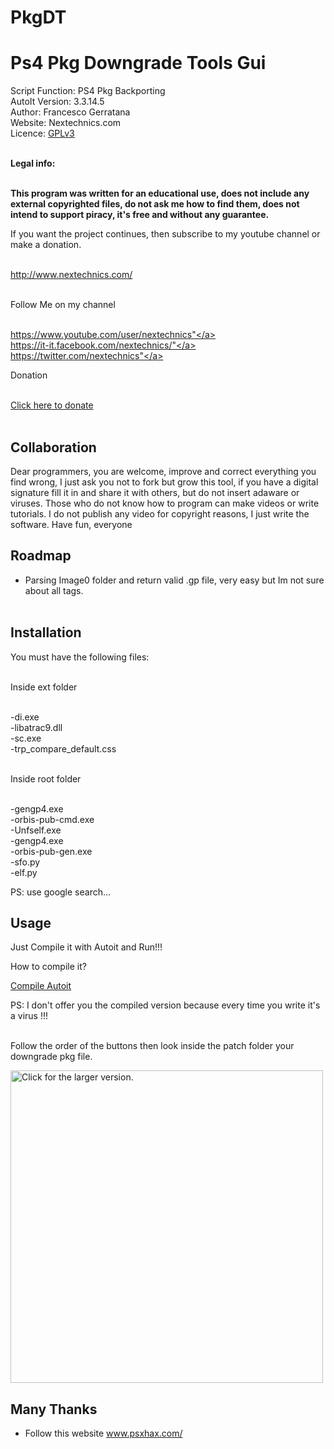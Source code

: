 # PkgDT
<h1>Ps4 Pkg Downgrade Tools Gui</h1>


Script Function: PS4 Pkg Backporting<br>
AutoIt Version: 3.3.14.5<br>
Author: Francesco Gerratana<br>
Website: Nextechnics.com<br>
Licence: <a href="https://www.gnu.org/licenses/gpl-3.0.html">GPLv3</a><br><br>

<b>Legal info:<br><br>

This program was written for an educational use, does not include any external copyrighted files,
do not ask me how to find them, does not intend to support piracy, it's free and without
any guarantee.</b><br>

If you want the project continues, then subscribe to my youtube channel or make a donation.<br><br>

<a href="http://www.nextechnics.com/">http://www.nextechnics.com/</a><br><br>

Follow Me on my channel<br><br>

<a href="https://www.youtube.com/user/nextechnics">https://www.youtube.com/user/nextechnics"</a><br>
<a href="https://it-it.facebook.com/nextechnics/">https://it-it.facebook.com/nextechnics/"</a><br>
<a href="https://twitter.com/nextechnics">https://twitter.com/nextechnics"</a><br>

Donation<br><br>

<a href="https://www.paypal.com/paypalme/nextechnics/5">Click here to donate</a><br><br>

<h2>Collaboration</h2>

Dear programmers, you are welcome, improve and correct everything you find wrong, I just ask you not to fork but grow this tool, if you have a digital signature fill it in and share it with others, but do not insert adaware or viruses. Those who do not know how to program can make videos or write tutorials. I do not publish any video for copyright reasons, I just write the software. Have fun, everyone<br>

<h2>Roadmap</h2>

- Parsing Image0 folder and return valid .gp file, very easy but Im not sure about all tags.<br><br>

<h2>Installation</h2>

You must have the following files:<br><br>

Inside ext folder<br><br>

-di.exe<br>
-libatrac9.dll<br>
-sc.exe<br>
-trp_compare_default.css<br><br>

Inside root folder<br><br>

-gengp4.exe<br>
-orbis-pub-cmd.exe<br>
-Unfself.exe<br>
-gengp4.exe<br>
-orbis-pub-gen.exe<br>
-sfo.py<br>
-elf.py<br>

PS: use google search...

<h2>Usage</h2>

Just Compile it with Autoit and Run!!!<br>

How to compile it? <br>

<a href="https://www.autoitscript.com/autoit3/docs/intro/compiler.htm">Compile Autoit</a><br>

PS: I don't offer you the compiled version because every time you write it's a virus !!!<br><br>

Follow the order of the buttons then look inside the patch folder your downgrade pkg file.

<a href="https://drive.google.com/uc?export=view&id=1ALblN3XcRMworq0j3RBSoYNFn-vO49Ur"><img src="https://drive.google.com/uc?export=view&id=1ALblN3XcRMworq0j3RBSoYNFn-vO49Ur" style="width: 500px; max-width: 100%; height: auto" title="Click for the larger version." /></a>

<h2>Many Thanks</h2>

- Follow this website <a href="https://www.psxhax.com/threads/pkgdt-ps4-pkg-downgrade-tools-gui-for-backporting-games-by-gerfra.7752/">www.psxhax.com/</a>








